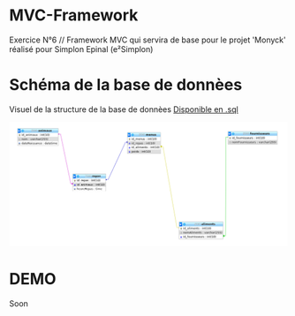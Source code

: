 # MVC-Framework
Exercice N°6 // Framework MVC qui servira de base pour le projet 'Monyck' réalisé pour Simplon Epinal (e²Simplon) 

# Schéma de la base de donnèes
Visuel de la structure de la base de donnèes [Disponible en .sql](https://raw.githubusercontent.com/bZez/ZOOsql/master/BDD/ZOO.sql)

![APERCU](https://raw.githubusercontent.com/bZez/ZOOsql/master/Screenshot-2017-11-2%20zoo%20dev%20localhost%20ZOO%20phpMyAdmin%204%207%205.png)

# DEMO
Soon
